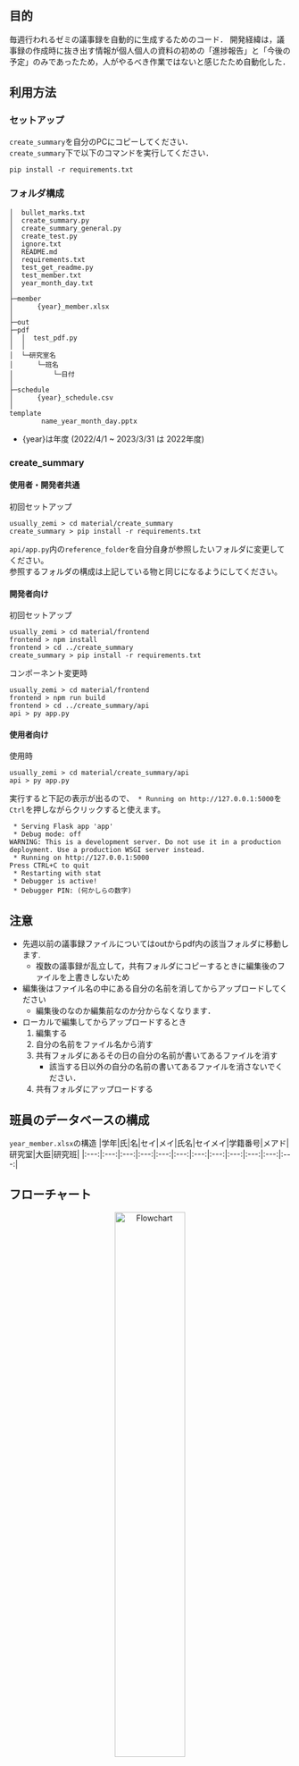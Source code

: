 ## 目的
毎週行われるゼミの議事録を自動的に生成するためのコード．
開発経緯は，議事録の作成時に抜き出す情報が個人個人の資料の初めの「進捗報告」と「今後の予定」のみであったため，人がやるべき作業ではないと感じたため自動化した．

## 利用方法

### セットアップ
`create_summary`を自分のPCにコピーしてください．\
`create_summary`下で以下のコマンドを実行してください．
```
pip install -r requirements.txt
```

### フォルダ構成
```
│  bullet_marks.txt
│  create_summary.py
│  create_summary_general.py
│  create_test.py
│  ignore.txt
│  README.md
│  requirements.txt
│  test_get_readme.py
│  test_member.txt
│  year_month_day.txt
│
├─member
│      {year}_member.xlsx
│
├─out
├─pdf
│  │  test_pdf.py
│  │
│  └─研究室名
│      └─班名
│          └─日付
│
├─schedule
│      {year}_schedule.csv
│
template
        name_year_month_day.pptx
```
* {year}は年度 (2022/4/1 ~ 2023/3/31 は 2022年度)

<div style="page-break-before:always"></div>


### create_summary

#### 使用者・開発者共通
初回セットアップ
```
usually_zemi > cd material/create_summary
create_summary > pip install -r requirements.txt
```
`api/app.py`内の`reference_folder`を自分自身が参照したいフォルダに変更してください。\
参照するフォルダの構成は上記している物と同じになるようにしてください。


#### 開発者向け

初回セットアップ
```
usually_zemi > cd material/frontend
frontend > npm install
frontend > cd ../create_summary
create_summary > pip install -r requirements.txt
```

コンポーネント変更時
```
usually_zemi > cd material/frontend
frontend > npm run build
frontend > cd ../create_summary/api
api > py app.py
```

#### 使用者向け

使用時
```
usually_zemi > cd material/create_summary/api
api > py app.py
```

実行すると下記の表示が出るので、` * Running on http://127.0.0.1:5000`を`Ctrl`を押しながらクリックすると使えます。
```
 * Serving Flask app 'app'
 * Debug mode: off
WARNING: This is a development server. Do not use it in a production deployment. Use a production WSGI server instead.
 * Running on http://127.0.0.1:5000
Press CTRL+C to quit
 * Restarting with stat
 * Debugger is active!
 * Debugger PIN: (何かしらの数字)
```



## 注意
- 先週以前の議事録ファイルについてはoutからpdf内の該当フォルダに移動します.
  - 複数の議事録が乱立して，共有フォルダにコピーするときに編集後のファイルを上書きしないため
- 編集後はファイル名の中にある自分の名前を消してからアップロードしてください
  - 編集後のなのか編集前なのか分からなくなります．
- ローカルで編集してからアップロードするとき
  1. 編集する
  2. 自分の名前をファイル名から消す
  3. 共有フォルダにあるその日の自分の名前が書いてあるファイルを消す
     - 該当する日以外の自分の名前の書いてあるファイルを消さないでください． 
  4. 共有フォルダにアップロードする

## 班員のデータベースの構成
`year_member.xlsx`の構造
|学年|氏|名|セイ|メイ|氏名|セイメイ|学籍番号|メアド|研究室|大臣|研究班|
|:---:|:---:|:---:|:---:|:---:|:---:|:---:|:---:|:---:|:---:|:---:|:---:|


<div style="page-break-before:always"></div>

## フローチャート
<div align="center">
  <img src="img/flowchart.jpg" title="Flowchart" width="50%">
</div>

<div style="page-break-before:always"></div>

## 次の課題
- [x] create_summaryのモジュール化
  - [x] get_lab_data
  - [x] read_summary
  - [x] read_material
  - [x] make_summary
- [ ] create_summaryのウェブアプリ化
  - [ ] 設定
    - [ ] 参照フォルダの指定
    - [ ] 予定の追加
  - [ ] 議事録表示
    - [x] ある一意の班の情報のみを表示するコンポーネントを作成
    - [x] 特定の人の議事録を表示
    - [x] 全体への連絡事項を表示
    - [ ] 記録者の表示
  - [x] 議事録読み込み
    - [x] 研究室の指定
    - [x] 班の指定
    - [x] 出力日の指定
    - [x] Loadの実装
  - [ ] 議事録修正・更新
    - [x] 表示で全ての議事録を編集可能な状態で表示
    - [x] Saveの実装
    - [x] Save後の表示の反映

<div style="page-break-before:always"></div>

## 工夫した点
1. この `README.md`を読み込んで、資料から読み出すタイトルを決定したこと。
2. 議事録にメモをした後に、資料をアップロードしてもメモの内容を保持して、資料の内容を追記するようにしたこと。
3. 個人情報をプログラム外にあるファイルから取得するようにしたこと。
4. 1つの巨大なファイルで完結するのではなくモジュール化して分解したこと。
5. 年度、研究室、研究班を選択することで、それぞれの資料を参照しやすいようにしました。
6. 人の名前ボタンを押すと、選択された人の資料のみを見れるようにしました。
7. 人の名前ボタンがスクロールしても表示されるようにすることで、戻らずに見たい人を指定できるようにしました。

<div style="page-break-before:always"></div>

下記の`<!-- title -!>`をタイトルとするページを資料内に作成して下さい．

## Rule
- 作成資料に必要な項目
  - 進捗報告 <!-- title -!>
  - 今後の予定 <!-- title -!>
  - 参考文献 <!-- title -!>
    - 論文
    - 学会誌
    - 参考にした技術ブログ
    - ショッピングサイト
    - 本
    - Githubのリンク
    - etc..
  - 作成物 <!-- title -!>
    - 共有サーバ内のリンク
      - 書いたコード
      - 何かのマニュアル
  - その他 <!-- title -!>
    - 所感

